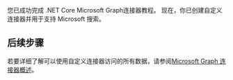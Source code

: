 <!-- markdownlint-disable MD002 MD025 MD041 -->

您已成功完成 .NET Core Microsoft Graph连接器教程。 现在，你已创建自定义连接器并用于支持 Microsoft 搜索。

## <a name="next-steps"></a>后续步骤
若要详细了解可以使用自定义连接器访问的所有数据，请参阅[Microsoft Graph 连接器概述](connecting-external-content-connectors-overview.md)。